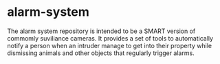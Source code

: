 # alarm-system


The alarm system repository is intended to be a SMART version of commomly suviliance cameras. It provides a set of tools to automatically notify a person when an intruder manage to get into their property while dismissing animals and other objects that regularly trigger alarms.